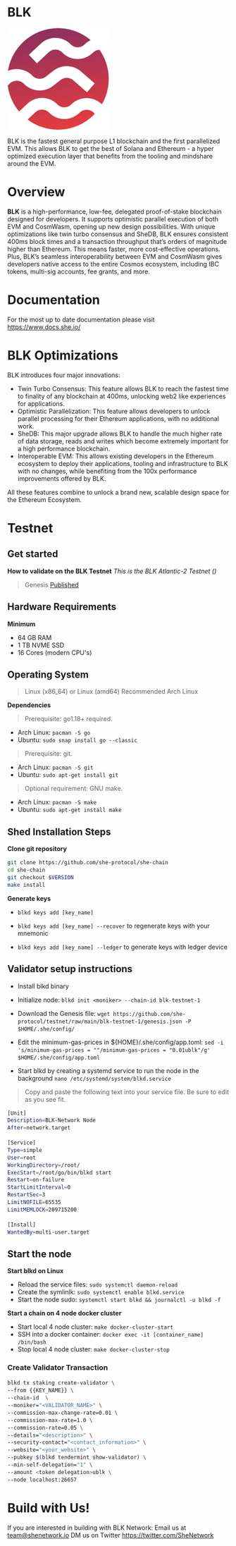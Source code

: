 # BLK

![Banner!](assets/SheLogo.png)

BLK is the fastest general purpose L1 blockchain and the first parallelized EVM. This allows BLK to get the best of Solana and Ethereum - a hyper optimized execution layer that benefits from the tooling and mindshare around the EVM.

# Overview
**BLK** is a high-performance, low-fee, delegated proof-of-stake blockchain designed for developers. It supports optimistic parallel execution of both EVM and CosmWasm, opening up new design possibilities. With unique optimizations like twin turbo consensus and SheDB, BLK ensures consistent 400ms block times and a transaction throughput that’s orders of magnitude higher than Ethereum. This means faster, more cost-effective operations. Plus, BLK’s seamless interoperability between EVM and CosmWasm gives developers native access to the entire Cosmos ecosystem, including IBC tokens, multi-sig accounts, fee grants, and more.

# Documentation
For the most up to date documentation please visit https://www.docs.she.io/

# BLK Optimizations
BLK introduces four major innovations:

- Twin Turbo Consensus: This feature allows BLK to reach the fastest time to finality of any blockchain at 400ms, unlocking web2 like experiences for applications.
- Optimistic Parallelization: This feature allows developers to unlock parallel processing for their Ethereum applications, with no additional work.
- SheDB: This major upgrade allows BLK to handle the much higher rate of data storage, reads and writes which become extremely important for a high performance blockchain.
- Interoperable EVM: This allows existing developers in the Ethereum ecosystem to deploy their applications, tooling and infrastructure to BLK with no changes, while benefiting from the 100x performance improvements offered by BLK.

All these features combine to unlock a brand new, scalable design space for the Ethereum Ecosystem.

# Testnet
## Get started
**How to validate on the BLK Testnet**
*This is the BLK Atlantic-2 Testnet ()*

> Genesis [Published](https://github.com/she-protocol/testnet/blob/main/blk-testnet/genesis.json)

## Hardware Requirements
**Minimum**
* 64 GB RAM
* 1 TB NVME SSD
* 16 Cores (modern CPU's)

## Operating System 

> Linux (x86_64) or Linux (amd64) Recommended Arch Linux

**Dependencies**
> Prerequisite: go1.18+ required.
* Arch Linux: `pacman -S go`
* Ubuntu: `sudo snap install go --classic`

> Prerequisite: git. 
* Arch Linux: `pacman -S git`
* Ubuntu: `sudo apt-get install git`

> Optional requirement: GNU make. 
* Arch Linux: `pacman -S make`
* Ubuntu: `sudo apt-get install make`

## Shed Installation Steps

**Clone git repository**

```bash
git clone https://github.com/she-protocol/she-chain
cd she-chain
git checkout $VERSION
make install
```
**Generate keys**

* `blkd keys add [key_name]`

* `blkd keys add [key_name] --recover` to regenerate keys with your mnemonic

* `blkd keys add [key_name] --ledger` to generate keys with ledger device

## Validator setup instructions

* Install blkd binary

* Initialize node: `blkd init <moniker> --chain-id blk-testnet-1`

* Download the Genesis file: `wget https://github.com/she-protocol/testnet/raw/main/blk-testnet-1/genesis.json -P $HOME/.she/config/`
 
* Edit the minimum-gas-prices in ${HOME}/.she/config/app.toml: `sed -i 's/minimum-gas-prices = ""/minimum-gas-prices = "0.01ublk"/g' $HOME/.she/config/app.toml`

* Start blkd by creating a systemd service to run the node in the background
`nano /etc/systemd/system/blkd.service`
> Copy and paste the following text into your service file. Be sure to edit as you see fit.

```bash
[Unit]
Description=BLK-Network Node
After=network.target

[Service]
Type=simple
User=root
WorkingDirectory=/root/
ExecStart=/root/go/bin/blkd start
Restart=on-failure
StartLimitInterval=0
RestartSec=3
LimitNOFILE=65535
LimitMEMLOCK=209715200

[Install]
WantedBy=multi-user.target
```
## Start the node

**Start blkd on Linux**

* Reload the service files: `sudo systemctl daemon-reload` 
* Create the symlinlk: `sudo systemctl enable blkd.service` 
* Start the node sudo: `systemctl start blkd && journalctl -u blkd -f`

**Start a chain on 4 node docker cluster**

* Start local 4 node cluster: `make docker-cluster-start`
* SSH into a docker container: `docker exec -it [container_name] /bin/bash`
* Stop local 4 node cluster: `make docker-cluster-stop`

### Create Validator Transaction
```bash
blkd tx staking create-validator \
--from {{KEY_NAME}} \
--chain-id  \
--moniker="<VALIDATOR_NAME>" \
--commission-max-change-rate=0.01 \
--commission-max-rate=1.0 \
--commission-rate=0.05 \
--details="<description>" \
--security-contact="<contact_information>" \
--website="<your_website>" \
--pubkey $(blkd tendermint show-validator) \
--min-self-delegation="1" \
--amount <token delegation>ublk \
--node localhost:26657
```
# Build with Us!
If you are interested in building with BLK Network: 
Email us at team@shenetwork.io 
DM us on Twitter https://twitter.com/SheNetwork
